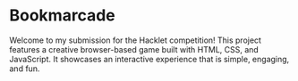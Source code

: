 # Bookmarcade
Welcome to my submission for the Hacklet competition! This project features a creative browser-based game built with HTML, CSS, and JavaScript. It showcases an interactive experience that is simple, engaging, and fun.
